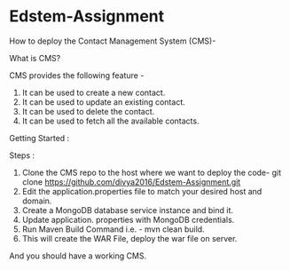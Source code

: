 # Edstem-Assignment
How to deploy the Contact Management System (CMS)- 

What is CMS?

CMS provides the following feature - 

1. It can be used to create a new contact.
2. It can be used to update an existing contact.
3. It can be used to delete the contact.
4. It can be used to fetch all the available contacts.

Getting Started :

Steps : 

1. Clone the CMS repo to the host where we want to deploy the code-
git clone https://github.com/divya2016/Edstem-Assignment.git
2. Edit the application.properties file to match your desired host and domain.
3. Create a MongoDB database service instance and bind it.
4. Update application. properties with MongoDB credentials.
5. Run Maven Build Command i.e. - mvn clean build.
6. This will create the WAR File, deploy the war file on server.

And you should have a working CMS.
